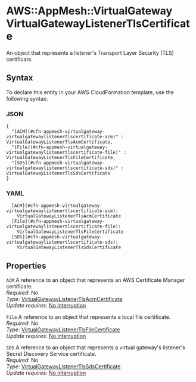 # AWS::AppMesh::VirtualGateway VirtualGatewayListenerTlsCertificate<a name="aws-properties-appmesh-virtualgateway-virtualgatewaylistenertlscertificate"></a>

An object that represents a listener's Transport Layer Security \(TLS\) certificate\.

## Syntax<a name="aws-properties-appmesh-virtualgateway-virtualgatewaylistenertlscertificate-syntax"></a>

To declare this entity in your AWS CloudFormation template, use the following syntax:

### JSON<a name="aws-properties-appmesh-virtualgateway-virtualgatewaylistenertlscertificate-syntax.json"></a>

```
{
  "[ACM](#cfn-appmesh-virtualgateway-virtualgatewaylistenertlscertificate-acm)" : VirtualGatewayListenerTlsAcmCertificate,
  "[File](#cfn-appmesh-virtualgateway-virtualgatewaylistenertlscertificate-file)" : VirtualGatewayListenerTlsFileCertificate,
  "[SDS](#cfn-appmesh-virtualgateway-virtualgatewaylistenertlscertificate-sds)" : VirtualGatewayListenerTlsSdsCertificate
}
```

### YAML<a name="aws-properties-appmesh-virtualgateway-virtualgatewaylistenertlscertificate-syntax.yaml"></a>

```
  [ACM](#cfn-appmesh-virtualgateway-virtualgatewaylistenertlscertificate-acm): 
    VirtualGatewayListenerTlsAcmCertificate
  [File](#cfn-appmesh-virtualgateway-virtualgatewaylistenertlscertificate-file): 
    VirtualGatewayListenerTlsFileCertificate
  [SDS](#cfn-appmesh-virtualgateway-virtualgatewaylistenertlscertificate-sds): 
    VirtualGatewayListenerTlsSdsCertificate
```

## Properties<a name="aws-properties-appmesh-virtualgateway-virtualgatewaylistenertlscertificate-properties"></a>

`ACM`  <a name="cfn-appmesh-virtualgateway-virtualgatewaylistenertlscertificate-acm"></a>
A reference to an object that represents an AWS Certificate Manager certificate\.  
*Required*: No  
*Type*: [VirtualGatewayListenerTlsAcmCertificate](aws-properties-appmesh-virtualgateway-virtualgatewaylistenertlsacmcertificate.md)  
*Update requires*: [No interruption](https://docs.aws.amazon.com/AWSCloudFormation/latest/UserGuide/using-cfn-updating-stacks-update-behaviors.html#update-no-interrupt)

`File`  <a name="cfn-appmesh-virtualgateway-virtualgatewaylistenertlscertificate-file"></a>
A reference to an object that represents a local file certificate\.  
*Required*: No  
*Type*: [VirtualGatewayListenerTlsFileCertificate](aws-properties-appmesh-virtualgateway-virtualgatewaylistenertlsfilecertificate.md)  
*Update requires*: [No interruption](https://docs.aws.amazon.com/AWSCloudFormation/latest/UserGuide/using-cfn-updating-stacks-update-behaviors.html#update-no-interrupt)

`SDS`  <a name="cfn-appmesh-virtualgateway-virtualgatewaylistenertlscertificate-sds"></a>
A reference to an object that represents a virtual gateway's listener's Secret Discovery Service certificate\.  
*Required*: No  
*Type*: [VirtualGatewayListenerTlsSdsCertificate](aws-properties-appmesh-virtualgateway-virtualgatewaylistenertlssdscertificate.md)  
*Update requires*: [No interruption](https://docs.aws.amazon.com/AWSCloudFormation/latest/UserGuide/using-cfn-updating-stacks-update-behaviors.html#update-no-interrupt)